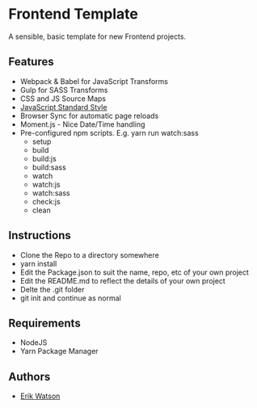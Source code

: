 # Frontend Template

A sensible, basic template for new Frontend projects.


## Features

  + Webpack & Babel for JavaScript Transforms
  + Gulp for SASS Transforms
  + CSS and JS Source Maps
  + [JavaScript Standard Style](http://standardjs.com)
  + Browser Sync for automatic page reloads
  + Moment.js - Nice Date/Time handling
  + Pre-configured npm scripts. E.g. yarn run watch:sass
    - setup
    - build
    - build:js
    - build:sass
    - watch
    - watch:js
    - watch:sass
    - check:js
    - clean


## Instructions

  + Clone the Repo to a directory somewhere
  + yarn install
  + Edit the Package.json to suit the name, repo, etc of your own project
  + Edit the README.md to reflect the details of your own project
  + Delte the .git folder
  + git init and continue as normal


## Requirements

  + NodeJS
  + Yarn Package Manager


## Authors

  + [Erik Watson](http://erikwatson.me)
